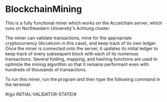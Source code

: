 # BlockchainMining

This is a fully functional miner which works on the Accelchain server, which runs on Northeastern University's Achtung cluster.

The miner can validate transactions, mine for the appropriate cryptocurrency (Accelcoin in this case), and keep track of its own ledger. Once the miner is connected onto the server, it updates its initial ledger to keep track of every subsequent block with each of its numerous transactions. Several folding, mapping, and hashing functions are used to optimize the mining algorithm so that it remains performant even with hundreds of thousands of transactions.

To run this miner, run the program and then type the following command in the terminal: 

#(go INITIAL-VALIDATOR-STATE)#
